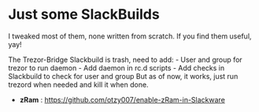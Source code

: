 # Just some SlackBuilds

I tweaked most of them, none written from scratch. If you find them useful, yay!

The Trezor-Bridge Slackbuild is trash, need to add:
	- User and group for trezor to run daemon
	- Add daemon in rc.d scripts
	- Add checks in Slackbuild to check for user and group
But as of now, it works, just run trezord when needed and kill it when done.

- **zRam** : https://github.com/otzy007/enable-zRam-in-Slackware
